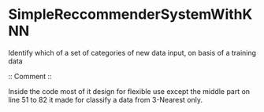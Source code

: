 # SimpleReccommenderSystemWithKNN
Identify which of a set of categories of new data input, on basis of a training data

:: Comment ::

Inside the code most of it design for flexible use except the middle part on line 51 to 82 it made for classify a data from 3-Nearest only.
